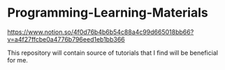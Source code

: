 # Programming-Learning-Materials
https://www.notion.so/4f0d76b4b6b54c88a4c99d665018bb66?v=a4f27ffcbe0a4776b796eed1eb1bb366

This repository will contain source of tutorials that I find will be beneficial for me.
